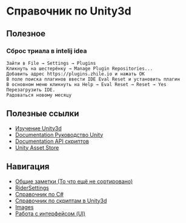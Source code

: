 # Справочник по Unity3d

## Полезное

### Сброс триала в intelij idea
```
Зайти в File → Settings → Plugins
Кликнуть на шестерёнку → Manage Plugin Repositories...
Добавить адрес https://plugins.zhile.io и нажать ОК
В поле поиска плагинов ввести IDE Eval Reset и установить плагин
В основном меню кликнуть на Help → Eval Reset → Reset → Yes
Перезагрузить IDE.
Радоваться новому месяцу
```

## Полезные ссылки

* [Изучение Unity3d](https://unity3d.com/ru/learn)
* [Documentation Руководство Unity](https://docs.unity3d.com/ru/current/Manual/index.html)
* [Documentation API скриптов](https://docs.unity3d.com/ru/current/ScriptReference/index.html)
* [Unity Asset Store](https://assetstore.unity.com/)

## Навигация

* [Общие заметки (То что ещё не сортировано)](general.md)
* [RiderSettings](RiderSettings/)
* [Справочник по C#](UnityLang/)
* [Справочник по скриптам в Unity3d](Scripts/)
* [Images](Images/)
* [Работа с интерфейсом (UI)](UI/)